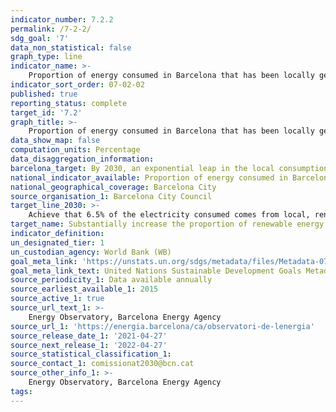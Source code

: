 ```yaml
---
indicator_number: 7.2.2
permalink: /7-2-2/
sdg_goal: '7'
data_non_statistical: false
graph_type: line
indicator_name: >-
    Proportion of energy consumed in Barcelona that has been locally generated using renewable resources 
indicator_sort_order: 07-02-02
published: true
reporting_status: complete
target_id: '7.2'
graph_title: >-
    Proportion of energy consumed in Barcelona that has been locally generated using renewable resources 
data_show_map: false
computation_units: Percentage
data_disaggregation_information:
barcelona_target: By 2030, an exponential leap in the local consumption and production of renewable energy
national_indicator_available: Proportion of energy consumed in Barcelona that has been locally generated using renewable resources 
national_geographical_coverage: Barcelona City
source_organisation_1: Barcelona City Council
target_line_2030: >-
    Achieve that 6.5% of the electricity consumed comes from local, renewable production
target_name: Substantially increase the proportion of renewable energy in the overall mix of energy sources
indicator_definition:
un_designated_tier: 1
un_custodian_agency: World Bank (WB)
goal_meta_link: 'https://unstats.un.org/sdgs/metadata/files/Metadata-07-02-01.pdf'
goal_meta_link_text: United Nations Sustainable Development Goals Metadata (pdf 894kB)
source_periodicity_1: Data available annually
source_earliest_available_1: 2015
source_active_1: true
source_url_text_1: >-
    Energy Observatory, Barcelona Energy Agency  
source_url_1: 'https://energia.barcelona/ca/observatori-de-lenergia'
source_release_date_1: '2021-04-27'
source_next_release_1: '2022-04-27'
source_statistical_classification_1: 
source_contact_1: comissionat2030@bcn.cat
source_other_info_1: >-
    Energy Observatory, Barcelona Energy Agency 
tags:
---
```

